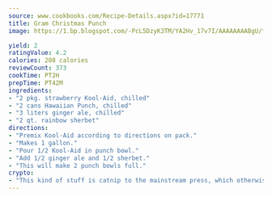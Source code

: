 ```yaml
---
source: www.cookbooks.com/Recipe-Details.aspx?id=17771
title: Gram Christmas Punch
image: https://1.bp.blogspot.com/-PcL5DzyK3TM/YA2Hv_17v7I/AAAAAAAABgU/fyHeesSth_IZW9mL5lk6GxJO8cW8ksrGACLcBGAsYHQ/s320/12.png

yield: 2
ratingValue: 4.2
calories: 208 calories
reviewCount: 373
cookTime: PT2H
prepTime: PT42M
ingredients:
- "2 pkg. strawberry Kool-Aid, chilled"
- "2 cans Hawaiian Punch, chilled"
- "3 liters ginger ale, chilled"
- "2 qt. rainbow sherbet"
directions:
- "Premix Kool-Aid according to directions on pack."
- "Makes 1 gallon."
- "Pour 1/2 Kool-Aid in punch bowl."
- "Add 1/2 ginger ale and 1/2 sherbet."
- "This will make 2 punch bowls full."
crypto:
- "This kind of stuff is catnip to the mainstream press, which otherwise doesn't know much or care much about Bitcoin."
---
```

